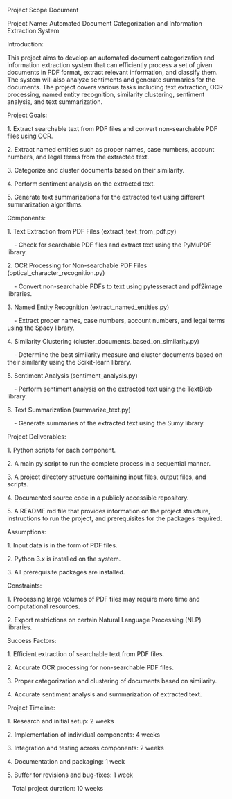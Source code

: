 Project Scope Document

Project Name: Automated Document Categorization and Information Extraction System

Introduction:

This project aims to develop an automated document categorization and information extraction system that can efficiently process a set of given documents in PDF format, extract relevant information, and classify them. The system will also analyze sentiments and generate summaries for the documents. The project covers various tasks including text extraction, OCR processing, named entity recognition, similarity clustering, sentiment analysis, and text summarization.

Project Goals:

1\. Extract searchable text from PDF files and convert non-searchable PDF files using OCR.

2\. Extract named entities such as proper names, case numbers, account numbers, and legal terms from the extracted text.

3\. Categorize and cluster documents based on their similarity.

4\. Perform sentiment analysis on the extracted text.

5\. Generate text summarizations for the extracted text using different summarization algorithms.

Components:

1\. Text Extraction from PDF Files (extract_text_from_pdf.py)

    - Check for searchable PDF files and extract text using the PyMuPDF library.

2\. OCR Processing for Non-searchable PDF Files (optical_character_recognition.py)

    - Convert non-searchable PDFs to text using pytesseract and pdf2image libraries.

3\. Named Entity Recognition (extract_named_entities.py)

    - Extract proper names, case numbers, account numbers, and legal terms using the Spacy library.

4\. Similarity Clustering (cluster_documents_based_on_similarity.py)

    - Determine the best similarity measure and cluster documents based on their similarity using the Scikit-learn library.

5\. Sentiment Analysis (sentiment_analysis.py)

    - Perform sentiment analysis on the extracted text using the TextBlob library.

6\. Text Summarization (summarize_text.py)

    - Generate summaries of the extracted text using the Sumy library.

Project Deliverables:

1\. Python scripts for each component.

2\. A main.py script to run the complete process in a sequential manner.

3\. A project directory structure containing input files, output files, and scripts.

4\. Documented source code in a publicly accessible repository.

5\. A README.md file that provides information on the project structure, instructions to run the project, and prerequisites for the packages required.

Assumptions:

1\. Input data is in the form of PDF files.

2\. Python 3.x is installed on the system.

3\. All prerequisite packages are installed.

Constraints:

1\. Processing large volumes of PDF files may require more time and computational resources.

2\. Export restrictions on certain Natural Language Processing (NLP) libraries.

Success Factors:

1\. Efficient extraction of searchable text from PDF files.

2\. Accurate OCR processing for non-searchable PDF files.

3\. Proper categorization and clustering of documents based on similarity.

4\. Accurate sentiment analysis and summarization of extracted text.

Project Timeline:

1\. Research and initial setup: 2 weeks

2\. Implementation of individual components: 4 weeks

3\. Integration and testing across components: 2 weeks

4\. Documentation and packaging: 1 week

5\. Buffer for revisions and bug-fixes: 1 week

   Total project duration: 10 weeks